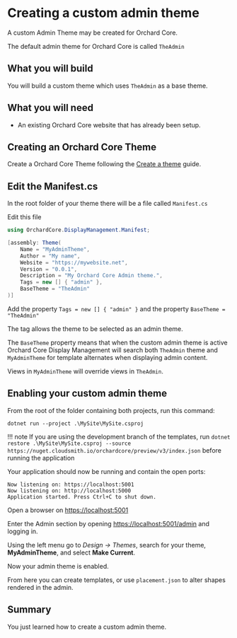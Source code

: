 # Creating a custom admin theme

A custom Admin Theme may be created for Orchard Core.

The default admin theme for Orchard Core is called `TheAdmin`

## What you will build

You will build a custom theme which uses `TheAdmin` as a base theme.

## What you will need

- An existing Orchard Core website that has already been setup.

## Creating an Orchard Core Theme

Create a Orchard Core Theme following the [Create a theme](../../getting-started/theme.md) guide.

## Edit the Manifest.cs

In the root folder of your theme there will be a file called `Manifest.cs`

Edit this file

```csharp
using OrchardCore.DisplayManagement.Manifest;

[assembly: Theme(
    Name = "MyAdminTheme",
    Author = "My name",
    Website = "https://mywebsite.net",
    Version = "0.0.1",
    Description = "My Orchard Core Admin theme.",
    Tags = new [] { "admin" },
    BaseTheme = "TheAdmin"
)]
```

Add the property `Tags = new [] { "admin" }` and the property `BaseTheme = "TheAdmin"`

The tag allows the theme to be selected as an admin theme.

The `BaseTheme` property means that when the custom admin theme is active Orchard Core Display Management
will search both `TheAdmin` theme and `MyAdminTheme` for template alternates when displaying admin content.

Views in `MyAdminTheme` will override views in `TheAdmin`.

## Enabling your custom admin theme

From the root of the folder containing both projects, run this command:

`dotnet run --project .\MySite\MySite.csproj`

!!! note
    If you are using the development branch of the templates, run `dotnet restore .\MySite\MySite.csproj --source https://nuget.cloudsmith.io/orchardcore/preview/v3/index.json` before running the application

Your application should now be running and contain the open ports:

```
Now listening on: https://localhost:5001
Now listening on: http://localhost:5000
Application started. Press Ctrl+C to shut down.
```

Open a browser on <https://localhost:5001>

Enter the Admin section by opening <https://localhost:5001/admin> and logging in.

Using the left menu go to _Design -> Themes_, search for your theme, __MyAdminTheme__, and select __Make Current__.

Now your admin theme is enabled.

From here you can create templates, or use `placement.json` to alter shapes rendered in the admin.

## Summary

You just learned how to create a custom admin theme.
